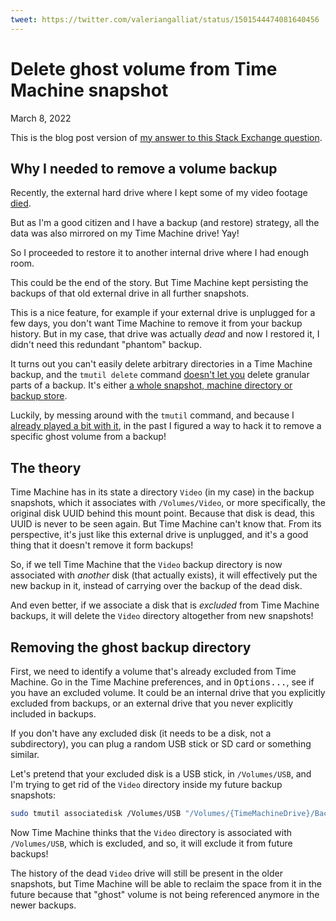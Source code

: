 ```yaml
---
tweet: https://twitter.com/valeriangalliat/status/1501544474081640456
---
```


# Delete ghost volume from Time Machine snapshot
March 8, 2022

This is the blog post version of
[my answer to this Stack Exchange question](https://apple.stackexchange.com/a/438077/452681).

## Why I needed to remove a volume backup

Recently, the external hard drive where I kept some of my video footage
[died](https://twitter.com/valeriangalliat/status/1491106467310489604).

But as I'm a good citizen and I have a backup (and restore) strategy,
all the data was also mirrored on my Time Machine drive! Yay!

So I proceeded to restore it to another internal drive where I had
enough room.

This could be the end of the story. But Time Machine kept persisting the
backups of that old external drive in all further snapshots.

This is a nice feature, for example if your external drive is unplugged
for a few days, you don't want Time Machine to remove it from your
backup history. But in my case, that drive was actually *dead* and now I
restored it, I didn't need this redundant "phantom" backup.

It turns out you can't easily delete arbitrary directories in a Time
Machine backup, and the `tmutil delete` command [doesn't let you](https://apple.stackexchange.com/q/333767/452681)
delete granular parts of a backup. It's either [a whole snapshot, machine directory or backup store](https://apple.stackexchange.com/a/357114/452681).

Luckily, by messing around with the `tmutil` command, and because I
[already played a bit with it](../../2021/11/yearly-hackintosh-upgrade-macos-monterey-with-opencore.md#finalizing),
in the past I figured a way to hack it to remove a specific ghost volume
from a backup!

## The theory

Time Machine has in its state a directory `Video` (in my case) in the
backup snapshots, which it associates with `/Volumes/Video`, or more
specifically, the original disk UUID behind this mount point. Because
that disk is dead, this UUID is never to be seen again. But Time Machine
can't know that. From its perspective, it's just like this external
drive is unplugged, and it's a good thing that it doesn't remove it form
backups!

So, if we tell Time Machine that the `Video` backup directory is now
associated with *another* disk (that actually exists), it will
effectively put the new backup in it, instead of carrying over the
backup of the dead disk.

And even better, if we associate a disk that is *excluded* from Time
Machine backups, it will delete the `Video` directory altogether from
new snapshots!

## Removing the ghost backup directory

First, we need to identify a volume that's already excluded from Time
Machine. Go in the Time Machine preferences, and in <kbd>Options...</kbd>, see if
you have an excluded volume. It could be an internal drive that you
explicitly excluded from backups, or an external drive that you never
explicitly included in backups.

If you don't have any excluded disk (it needs to be a disk, not a
subdirectory), you can plug a random USB stick or SD card or something
similar.

Let's pretend that your excluded disk is a USB stick, in `/Volumes/USB`,
and I'm trying to get rid of the `Video` directory inside my future backup
snapshots:

```sh
sudo tmutil associatedisk /Volumes/USB "/Volumes/{TimeMachineDrive}/Backups.backupdb/{MachineDirectory}/Latest/Video"
```

Now Time Machine thinks that the `Video` directory is associated with
`/Volumes/USB`, which is excluded, and so, it will exclude it from
future backups!

The history of the dead `Video` drive will still be present in the older
snapshots, but Time Machine will be able to reclaim the space from it in
the future because that "ghost" volume is not being referenced anymore
in the newer backups.
